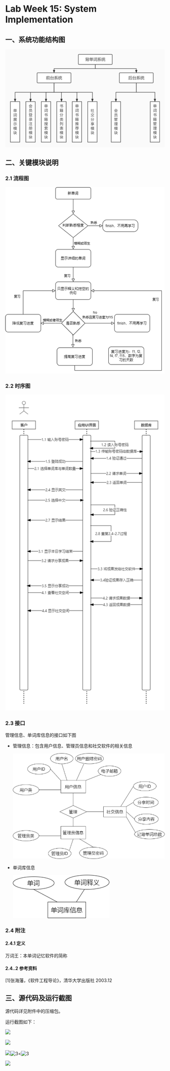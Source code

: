 # Lab Week 15: **System Implementation**



## 一、系统功能结构图

![用户信息](https://github.com/liangrk5/SE-course-project/raw/main/report/lab14/img/1.png)



## 二、关键模块说明

### 2.1 流程图

![image-20220527104041480](img/背单词流程图.png)



### 2.2 时序图

![3](https://github.com/liangrk5/SE-course-project/raw/main/report/lab9/img/%E6%97%B6%E5%BA%8F%E5%9B%BE.png)



### 2.3 接口

管理信息、单词库信息的接口如下图

- 管理信息：包含用户信息、管理员信息和社交软件的相关信息

  ![用户信息](https://github.com/liangrk5/SE-course-project/raw/main/report/lab14/img/%E7%94%A8%E6%88%B7%E4%BF%A1%E6%81%AF.png)

- 单词库信息

  ![单词库](https://github.com/liangrk5/SE-course-project/raw/main/report/lab14/img/%E5%8D%95%E8%AF%8D%E5%BA%93.png)
  
  

### 2.4 附注
#### 2.4.1 定义
万词王：本单词记忆软件的简称

#### 2.4..2 参考资料
[1]张海藩，《软件工程导论》，清华大学出版社 2003.12



## 三、源代码及运行截图

源代码详见附件中的压缩包。

运行截图如下：

![](index4.png)

![](index5.png)

![](login.png)![3](preview4.png)<![3](register1.png)

![](study3.png)






